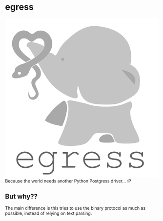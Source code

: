 egress
======

![Egress](egress.svg)
Because the world needs another Python Postgress driver... :P

But why??
---------

The main difference is this tries to use the binary protocol as much as possible, instead of relying on text parsing.
